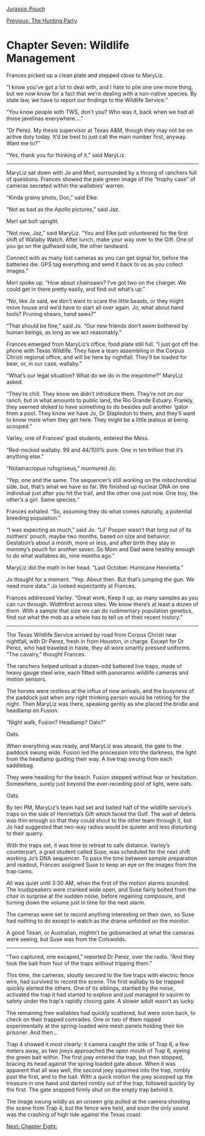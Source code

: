 [Jurassic Pouch](README.md) 

[Previous: The Hunting Party](ch06.md)

# Chapter Seven: Wildlife Management

Frances picked up a clean plate and stepped close to MaryLiz.

“I know you’ve got a lot to deal with, and I hate to pile one one more thing, but we now know for a fact that we’re dealing with a non-native species. By state law, we have to report our findings to the Wildlife Service.”

“You know people with TWS, don’t you? Who was it, back when we had all those javelinas everywhere….”

“Dr Perez. My thesis supervisor at Texas A&M, though they may not be on active duty today. It’d be best to just call the main number first, anyway. Want me to?”

“Yes, thank you for thinking of it.” said MaryLiz.

***

MaryLiz sat down with Jo and Merl, surrounded by a throng of ranchers full of questions. Frances showed the pale green image of the “trophy case” of cameras secreted within the wallabies’ warren.

“Kinda grainy photo, Doc,” said Elke.

“Not as bad as the Apollo pictures,” said Jaz.

Merl sat bolt upright.

“Not now, Jaz,” said MaryLiz. “You and Elke just volunteered for the first shift of Wallaby Watch. After lunch, make your way over to the Gift. One of you go on the gulfward side, the other landward.

Connect with as many lost cameras as you can get signal for, before the batteries die. GPS tag everything and send it back to us as you collect images.”

Merl spoke up. “How about chainsaws? I’ve got two on the charger. We could get in there pretty easily, and find out what’s up.”

“No, like Jo said, we don’t want to scare the little beasts, or they might move house and we’d have to start all over again. Jo, what about hand tools? Pruning shears, hand saws?”

“That should be fine,” said Jo. “Our new friends don’t seem bothered by human beings, as long as we act reasonably.”

Frances emerged from MaryLiz’s office, food plate still full. “I just got off the phone with Texas Wildlife. They have a team assembling in the Corpus Christi regional office, and will be here by nightfall. They’ll be loaded for bear, or, in our case, wallaby.”

“What’s our legal situation? What do we do in the meantime?” MaryLiz asked.

“They’re chill. They know we didn’t introduce them. They’re not on our ranch, but in what amounts to public land, the Rio Grande Estuary. Frankly, they seemed stoked to have something to do besides pull another ‘gator from a pool. They know we have Jo, Dr Stapledon to them, and they’ll want to know more when they get here. They might be a little jealous at being scooped.”

Varley, one of Frances’ grad students, entered the Mess.

“Red-necked wallaby. 99 and 44/100% pure. One in ten trillion that it’s anything else.”

“Notamacropus rufogriseus,” murmured Jo.

“Yep, one and the same. The sequencer’s still working on the mitochondrial side, but, that’s what we have so far. We finished up nuclear DNA on one individual just after you hit the trail, and the other one just now. One boy, the other’s a girl. Same species.”

Frances exhaled. “So, assuming they do what comes naturally, a potential breeding population.”

“I was expecting as much,” said Jo. “Lil’ Pooper wasn’t that long out of its mothers’ pouch, maybe two months, based on size and behavior. Gestation’s about a month, more or less, and after birth they stay in mommy’s pouch for another seven. So Mom and Dad were healthy enough to do what wallabies do, nine months ago.”

MaryLiz did the math in her head. “Last October. Hurricane Henrietta.”

Jo thought for a moment. “Yep. About then. But that’s jumping the gun. We need more data.” Jo looked expectantly at Frances.

Frances addressed Varley. “Great work. Keep it up, as many samples as you can run through. Widthfirst across sites. We know there’s at least a dozen of them. With a sample that size we can do rudimentary population genetics, find out what the mob as a whole has to tell us of their recent history.”

***

The Texas Wildlife Service arrived by road from Corpus Christi near nightfall, with Dr Perez, fresh in from Houston, in charge. Except for Dr Perez, who had traveled in haste, they all wore smartly pressed uniforms. “The cavalry,” thought Frances.
 
The ranchers helped unload a dozen-odd battered live traps, made of heavy gauge steel wire, each fitted with panoramic wildlife cameras and motion sensors.

The horses were restless at the influx of new arrivals, and the busyness of the paddock just when any right thinking person would be retiring for the night. Then MaryLiz was there, speaking gently as she placed the bridle and headlamp on Fusion.

“Night walk, Fusion? Headlamp? Oats?”

Oats.

When everything was ready, and MaryLiz was aboard, the gate to the paddock swung wide. Fusion led the procession into the darkness, the light from the headlamp guiding their way. A live trap swung from each saddlebag.

They were heading for the beach. Fusion stepped without fear or hesitation. Somewhere, surely just beyond the ever-receding pool of light, were oats.

Oats.

By ten PM, MaryLiz’s team had set and baited half of the wildlife service’s traps on the side of Henrietta’s Gift which faced the Gulf. The wall of debris was thin enough so that they could shout to the other team through it, but Jo had suggested that two-way radios would be quieter and less disturbing to their quarry.

With the traps set, it was time to retreat to safe distance. Varley’s counterpart, a grad student called Suse, was scheduled for the next shift working Jo’s DNA sequencer. To pass the time between sample preparation and readout, Frances assigned Suse to keep an eye on the images from the trap cams.

All was quiet until 3:30 AM, when the first of the motion alarms sounded. The loudspeakers were cranked wide open, and Suse fairly bolted from the chair in surprise at the sudden noise, before regaining composure, and turning down the volume just in time for the next alarm.

The cameras were set to record anything interesting on their own, so Suse had nothing to do except to watch as the drama unfolded on the monitor.

A good Texan, or Australian, mightn’t be gobsmacked at what the cameras were seeing, but Suse was from the Cotswolds.

***

“Two captured, one escaped,” reported Dr Perez, over the radio. “And they took the bait from four of the traps without tripping them.”

This time, the cameras, stoutly secured to the live traps with electric fence wire, had survived to record the scene. The first wallaby to be trapped quickly alerted the others. One of its siblings, startled by the noise, activated the trap it had started to explore and just managed to squirm to safety under the trap's rapidly closing gate. A slower adult wasn't as lucky.

The remaining free wallabies had quickly scattered, but were soon back, to check on their trapped comrades. One or two of them nipped experimentally at the spring-loaded wire mesh panels holding their kin prisoner. And then...

Trap 4 showed it most clearly: it camera caught the side of Trap 6, a few meters away, as two joeys approached the open mouth of Trap 6, eyeing the green bait within. The first joey entered the trap, but then stopped, bracing its head against the spring loaded gate above. When it was apparent that all was well, the second joey squirmed into the trap, nimbly past the first, and to the bait. With a quick motion the joey scooped up the treasure in one hand and darted nimbly out of the trap, followed quickly by the first. The gate snapped firmly shut on the empty trap behind it.

The image swung wildly as an unseen grip pulled at the camera shooting the scene from Trap 4, but the fence wire held, and soon the only sound was the crashing of high tide against the Texas coast.

[Next: Chapter Eight: ](ch08.md)
